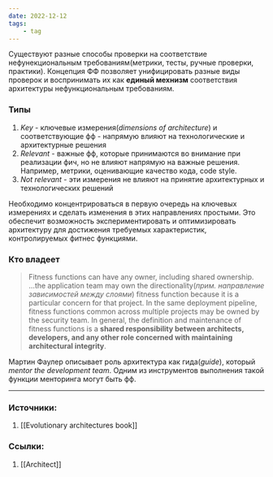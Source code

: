 ```yaml
---
date: 2022-12-12
tags:
    - tag
---
```


Существуют разные способы проверки на соответствие нефунекциональным требованиям(метрики, тесты, ручные проверки, практики). Концепция ФФ позволяет унифицировать разные виды проверок и воспринимать их как **единый мехнизм** соответствия архитектуры нефункциональным требованиям.

### Типы

1. *Key* - ключевые измерения(*dimensions of architecture*) и соответствующие фф - напрямую влияют на технологические и архитектурные решения
1. *Relevant* - важные фф, которые принимаются во внимание при реализации фич, но не влияют напрямую на важные решения. Например, метрики, оценивающие качество кода, code style.
1. *Not relevant* - эти измерения не влияют на принятие архитектурных и технологических решений

Необходимо концентрироваться в первую очередь на ключевых измерениях и сделать изменения в этих направлениях простыми. Это обеспечит возможность экспериментировать и оптимизировать архитектуру для достижения требуемых характеристик, контролируемых фитнес функциями.

 ### Кто владеет

 > Fitness functions can have any owner, including shared ownership. ...the application team may own the directionality(*прим. направление зависимостей между слоями*) fitness function because it is a particular concern for that project. In the same deployment pipeline, fitness functions common across multiple projects may be owned by the security team. In general, the definition and maintenance of fitness functions is a **shared responsibility between architects, developers, and any other role concerned with maintaining architectural integrity**.

 Мартин Фаулер описывает роль архитектура как гида(*guide*), который *mentor the development team*. Одним из инструментов выполнения такой функции менторинга могут быть фф.

---

### Источники:
1. [[Evolutionary architectures book]]

### Ссылки:
1. [[Architect]]